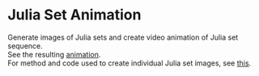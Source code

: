 # Julia Set Animation
Generate images of Julia sets and create video animation of Julia set sequence. \
See the resulting [animation](https://www.youtube.com/watch?v=xrxp-0CHZGM). \
For method and code used to create individual Julia set images, see [this](https://scipython.com/book/chapter-7-matplotlib/problems/p72/the-julia-set).
